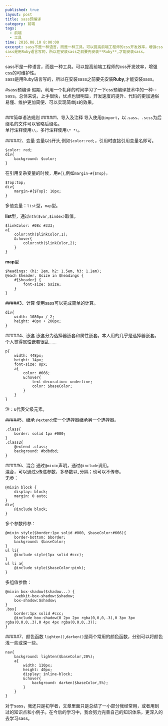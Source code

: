 ```yaml
---
published: true
layout: post
title: sass预编译
category: 前端
tags: 
  - 前端
  - 工具
time: 2016.08.10 8:00:00
excerpt: sass不是一种语言，而是一种工具。可以提高前端工程师的css开发效率，增强css的可维护性。<br/>
sass是用Ruby语言写的，所以在安装sass之前要先安装**Ruby**,才能安装sass。
---
```

sass不是一种语言，而是一种工具。可以提高前端工程师的css开发效率，增强css的可维护性。<br/>
sass是用Ruby语言写的，所以在安装sass之前要先安装**Ruby**,才能安装sass。

<!--more-->
#sass预编译
假期，利用一个礼拜的时间学习了一下css预编译技术中的一种--sass。总体来说，上手很快，优点也很明显，开发速度的提升、代码的更加通俗易懂、维护更加简便、可以实现简单js的效果。

##

###简单语法规则
#####1、导入及注释
导入使用`@import`，以`.sass`、`.scss`为后缀名的文件可以省略后缀名。</br>
单行注释使用`\\`，多行注释使用`\* *\`。

#####2、变量
变量以`$`开头,例如`$color:red;`，引用时直接引用变量名即可。

	$color: red;
	div{
		background: $color;
	}
在引用复杂变量的时候，用`#{}`,例如`margin-#{$Top};`

	$Top:top;
	div{
		margin-#{$Top}: 10px;
	}

多值变量：`list`型，`map`型。<br/>

**list**型，通过`nth($var,$index)`取值。

	$linkColor: #08c #333;
	a{
  		color:nth($linkColor,1);
  		&:hover{
    		color:nth($linkColor,2);
  		}
	}

**map**型

	$headings: (h1: 2em, h2: 1.5em, h3: 1.2em);
	@each $header, $size in $headings {
  		#{$header} {
    		font-size: $size;
  		}
	}
#####3、计算
使用sass可以完成简单的计算。

	div{
		width: 1080px / 2;
		height: 40px + 200px;
	}	

#####4、嵌套
嵌套分为选择器嵌套和属性嵌套。本人用的几乎是选择器嵌套。个人觉得属性嵌套很乱……

 	p{
 		width: 448px;
 		height: 14px;
 		font-size: 8px;
 		a{
 			color: #666;
 			&:hover{
 				text-decoration: underline;
 				color: $baseColor;
 			}
 		}
 	}

注：`&`代表父级元素。

#####5、继承
`@extend`:使一个选择器继承另一个选择器。
	
	.class{
		border: solid 1px #000;
	}
	.class2{
		@extend .class;
		background: #bdbdbd;
	}

#####6、混合
通过`@mixin`声明，通过`@include`调用。<br/>
混合，可以通过`$`传递参数，多参数以`,`分隔；也可以不传参。<br/>
无参：

	@mixin block {
		display: block;
    	margin: 0 auto;
	}
	div{
    	@include block;
	}

多个参数传参：

	@mixin style($border:1px solid #000, $baseColor:#666){
    	border-bottom: $border;
		background: $baseColor;
	}
	ul li{
    	@include style(1px solid #ccc);
	}
	ul li a{
    	@include style($baseColor:pink);
	}

多组值参数：

	@mixin box-shadow($shadow...) {
  		-webkit-box-shadow:$shadow;
  		box-shadow:$shadow;
	}
	.box{
 		border:1px solid #ccc;
  		@include box-shadow(0 2px 2px rgba(0,0,0,.3),0 3px 3px rgba(0,0,0,.3),0 4px 4px rgba(0,0,0,.3));
	}

#####7、颜色函数
`lighten()`,`darken()`是两个常用的颜色函数，分别可以将颜色浅一些或深一些。

	nav{
		background: lighten($baseColor,20%);
		a{	
			width: 110px;
			height: 40px;
			display: inline-block;
			&:hover{
				background: darken($baseColor,5%);
			}
		}
	}

对于sass，我还只是初学者，文章里面只是总结了一小部分我经常用，或者用到过的知识点和小例子。在今后的学习中，我会努力完善自己的知识体系，更深入的去学习sass。
